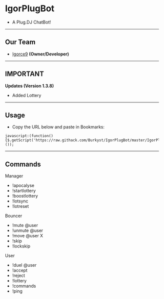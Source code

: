 # IgorPlugBot
- A Plug.DJ ChatBot!

-------------
Our Team
---
- [Igorce9]() __(Owner/Developer)__

-----------------
IMPORTANT
---

__Updates (Version 1.3.8)__

- Added Lottery

-----------------
Usage
---

* Copy the URL below and paste in Bookmarks:

```
javascript:(function(){$.getScript('https://raw.githack.com/Burkyst/IgorPlugBot/master/IgorPlugBot.js');}());
```

-----------------
Commands
---

Manager
- !apocalyse
- !startlottery
- !boostlottery
- !lotsync
- !lotreset

Bouncer
- !mute @user
- !unmute @user
- !move @user X
- !skip
- !lockskip

User
- !duel @user
- !accept
- !reject
- !lottery
- !commands
- !ping
